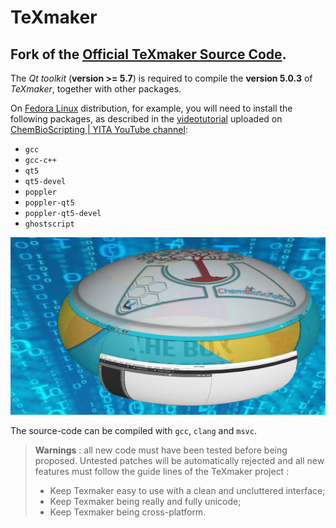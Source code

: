 # TeXmaker
Fork of the [Official TeXmaker Source Code](http://www.xm1math.net/texmaker/download.html).
-------------------------------------------------------------------------------------------

The _Qt toolkit_ (**version >= 5.7**) is required to compile the **version 5.0.3** of _TeXmaker_, together with other packages.

On  [Fedora Linux](https://getfedora.org/) distribution, for example, you will need to install the following packages, as described in the [videotutorial](https://youtu.be/955l78bDlFA) uploaded on [ChemBioScripting | YITA YouTube channel](https://www.youtube.com/channel/UCezPdWWrwIexD96fYNgO4pA):

* `gcc`
* `gcc-c++`
* `qt5`
* `qt5-devel`
* `poppler`
* `poppler-qt5`
* `poppler-qt5-devel`
* `ghostscript`

[![IMAGE ALT TEXT HERE](https://raw.githubusercontent.com/ChemBioScripting/TeXmaker/master/YouTube/copertina.png)](https://www.youtube.com/watch?v=955l78bDlFA)

The source-code can be compiled with `gcc`, `clang` and `msvc`.

> **Warnings** : all new code must have been tested before being proposed. Untested patches will be automatically rejected and all new features must follow the guide lines of the TeXmaker project :
>
> * Keep Texmaker easy to use with a clean and uncluttered interface;
> * Keep Texmaker being really and fully unicode;
> * Keep Texmaker being cross-platform.
